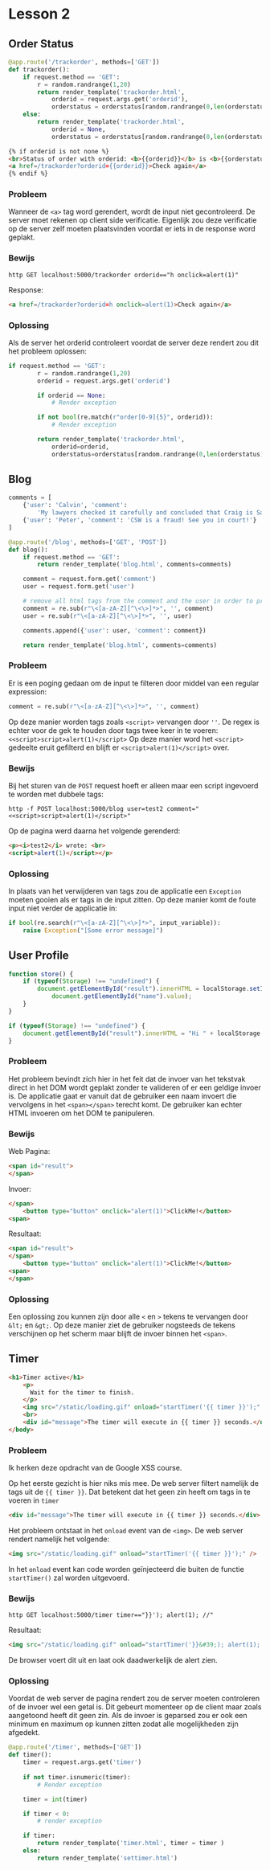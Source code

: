 # Lesson 2
## Order Status
```python
@app.route('/trackorder', methods=['GET'])
def trackorder():
    if request.method == 'GET':
        r = random.randrange(1,20)
        return render_template('trackorder.html',
            orderid = request.args.get('orderid'),
            orderstatus = orderstatus[random.randrange(0,len(orderstatus))])
    else:
        return render_template('trackorder.html',
            orderid = None,
            orderstatus = orderstatus[random.randrange(0,len(orderstatus))])
```
```html
{% if orderid is not none %}
<br>Status of order with orderid: <b>{{orderid}}</b> is <b>{{orderstatus}}</b><br><br>
<a href=/trackorder?orderid={{orderid}}>Check again</a>
{% endif %}
```
### Probleem
Wanneer de ```<a>``` tag word gerendert, wordt de input niet gecontroleerd. De server moet rekenen op client side verificatie. Eigenlijk zou deze verificatie op de server zelf moeten plaatsvinden voordat er iets in de response word geplakt.

### Bewijs
```
http GET localhost:5000/trackorder orderid=="h onclick=alert(1)"
```
Response:
```html
<a href=/trackorder?orderid=h onclick=alert(1)>Check again</a>
```
### Oplossing
Als de server het orderid controleert voordat de server deze rendert zou dit het probleem oplossen:

```python
if request.method == 'GET':
        r = random.randrange(1,20)
        orderid = request.args.get('orderid')

        if orderid == None:
            # Render exception

        if not bool(re.match(r"order[0-9]{5}", orderid)):
            # Render exception

        return render_template('trackorder.html',
            orderid=orderid,
            orderstatus=orderstatus[random.randrange(0,len(orderstatus))])
```

## Blog
```python
comments = [
    {'user': 'Calvin', 'comment':
        'My lawyers checked it carefully and concluded that Craig is Satoshi.'},
    {'user': 'Peter', 'comment': 'CSW is a fraud! See you in court!'}
]

@app.route('/blog', methods=['GET', 'POST'])
def blog():
    if request.method == 'GET':
        return render_template('blog.html', comments=comments)

    comment = request.form.get('comment')
    user = request.form.get('user')

    # remove all html tags from the comment and the user in order to prevent XSS
    comment = re.sub(r"\<[a-zA-Z][^\<\>]*>", '', comment)
    user = re.sub(r"\<[a-zA-Z][^\<\>]*>", '', user)

    comments.append({'user': user, 'comment': comment})

    return render_template('blog.html', comments=comments)
```
### Probleem
Er is een poging gedaan om de input te filteren door middel van een regular expression:
```python
comment = re.sub(r"\<[a-zA-Z][^\<\>]*>", '', comment)
```
Op deze manier worden tags zoals ```<script>``` vervangen door ```''```. De regex is echter voor de gek te houden door tags twee keer in te voeren: ```<<script>script>alert(1)</script>``` Op deze manier word het ```<script>``` gedeelte eruit gefilterd en blijft er ```<script>alert(1)</script>``` over.

### Bewijs
Bij het sturen van de ```POST``` request hoeft er alleen maar een script ingevoerd te worden met dubbele tags:
```
http -f POST localhost:5000/blog user=test2 comment="<<script>script>alert(1)</script>"
```
Op de pagina werd daarna het volgende gerenderd:
```html
<p><i>test2</i> wrote: <br>
<script>alert(1)</script></p>
```

### Oplossing
In plaats van het verwijderen van tags zou de applicatie een ```Exception``` moeten gooien als er tags in de input zitten. Op deze manier komt de foute input niet verder de applicatie in:
```python
if bool(re.search(r"\<[a-zA-Z][^\<\>]*>", input_variable)):
    raise Exception("[Some error message]")
```

## User Profile
```javascript
function store() {
	if (typeof(Storage) !== "undefined") {
	    document.getElementById("result").innerHTML = localStorage.setItem("name",
            document.getElementById("name").value);
	}
}

if (typeof(Storage) !== "undefined") {
	document.getElementById("result").innerHTML = "Hi " + localStorage.getItem("name");
}
```
### Probleem
Het probleem bevindt zich hier in het feit dat de invoer van het tekstvak direct in het DOM wordt geplakt zonder te valideren of er een geldige invoer is. De applicatie gaat er vanuit dat de gebruiker een naam invoert die vervolgens in het ```<span></span>``` terecht komt. De gebruiker kan echter HTML invoeren om het DOM te panipuleren.

### Bewijs

Web Pagina:
```html
<span id="result">
</span>
```

Invoer:
```html
</span>
    <button type="button" onclick="alert(1)">ClickMe!</button>
<span>
```

Resultaat:
```html
<span id="result">
</span>
    <button type="button" onclick="alert(1)">ClickMe!</button>
<span>
</span>
```

### Oplossing
Een oplossing zou kunnen zijn door alle ```<``` en ```>``` tekens te vervangen door ```&lt;``` en ```&gt;```. Op deze manier ziet de gebruiker nogsteeds de tekens verschijnen op het scherm maar blijft de invoer binnen het ```<span>```.

## Timer
```html
<h1>Timer active</h1>
    <p>
      Wait for the timer to finish.
    </p>
    <img src="/static/loading.gif" onload="startTimer('{{ timer }}');" />
    <br>
    <div id="message">The timer will execute in {{ timer }} seconds.</div>
</body>
```
### Probleem
Ik herken deze opdracht van de Google XSS course.

Op het eerste gezicht is hier niks mis mee. De web server filtert namelijk de tags uit de ```{{ timer }}```. Dat betekent dat het geen zin heeft om tags in te voeren in ```timer```
```html
<div id="message">The timer will execute in {{ timer }} seconds.</div>
```
Het probleem ontstaat in het ```onload``` event van de ```<img>```. De web server rendert namelijk het volgende:
```html
<img src="/static/loading.gif" onload="startTimer('{{ timer }}');" />
```
In het ```onload``` event kan code worden geïnjecteerd die buiten de functie ```startTimer()``` zal worden uitgevoerd.

### Bewijs
```
http GET localhost:5000/timer timer=="}}'); alert(1); //"
```

Resultaat:
```html
<img src="/static/loading.gif" onload="startTimer('}}&#39;); alert(1); //');" />
```

De browser voert dit uit en laat ook daadwerkelijk de alert zien.
### Oplossing
Voordat de web server de pagina rendert zou de server moeten controleren of de invoer wel een getal is. Dit gebeurt momenteer op de client maar zoals aangetoond heeft dit geen zin. Als de invoer is geparsed zou er ook een minimum en maximum op kunnen zitten zodat alle mogelijkheden zijn afgedekt.

```python
@app.route('/timer', methods=['GET'])
def timer():
    timer = request.args.get('timer')
    
    if not timer.isnumeric(timer):
        # Render exception 

    timer = int(timer)

    if timer < 0:
        # render exception

    if timer:
        return render_template('timer.html', timer = timer )
    else:
        return render_template('settimer.html')
```
